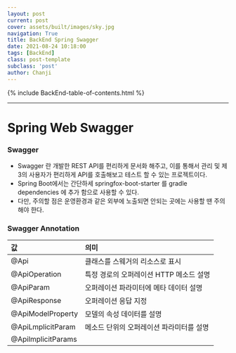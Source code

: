 ```yaml
---
layout: post
current: post
cover: assets/built/images/sky.jpg
navigation: True
title: BackEnd Spring Swagger
date: 2021-08-24 10:18:00
tags: [BackEnd]
class: post-template
subclass: 'post'
author: Chanji
---
```

{% include BackEnd-table-of-contents.html %}
***

# Spring Web Swagger

### Swagger 
- Swagger 란 개발한 REST API를 편리하게 문서화 해주고, 이를 통해서 관리 및 제 3의 사용자가 편리하게 API를 호출해보고 테스트 할 수 있는 프로젝트이다.
- Spring Boot에서는 간단하세 springfox-boot-starter 를 gradle dependencies 에 추가 함으로 사용할 수 있다.
- 다만, 주의할 점은 운영환경과 같은 외부에 노출되면 안되는 곳에는 사용할 땐 주의 해야 한다.

### Swagger Annotation
값 | 의미 
:--|:--
@Api | 클래스를 스웨거의 리소스로 표시 
@ApiOperation | 특정 경로의 오퍼레이션 HTTP 메소드 설명 
@ApiParam | 오퍼레이션 파라미터에 메타 데이터 설명 
@ApiResponse | 오퍼레이션 응답 지정
@ApiModelProperty | 모델의 속성 데이터를 설명
@ApiLmplicitParam | 메소드 단위의 오퍼레이션 파라미터를 설명
@ApilmplicitParams | 


